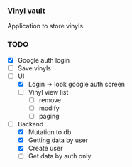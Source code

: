 ### Vinyl vault

Application to store vinyls.



### TODO

- [x] Google auth login
- [ ] Save vinyls
- [ ] UI
    - [x] Login -> look google auth screen
    - [ ] Vinyl view list
        - [ ] remove
        - [ ] modify
        - [ ] paging
- [ ] Backend
    - [x] Mutation to db
    - [x] Getting data by user
    - [x] Create user
    - [ ] Get data by auth only